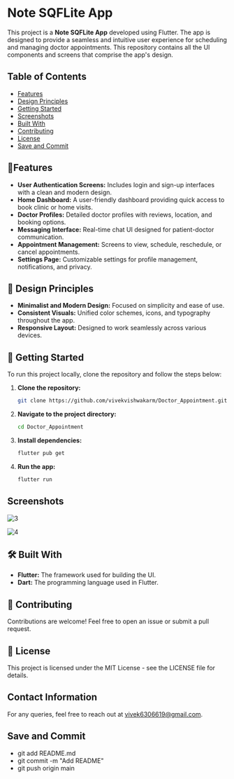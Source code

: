 
# Note SQFLite App

This project is a **Note SQFLite App** developed using Flutter. The app is designed to provide a seamless and intuitive user experience for scheduling and managing doctor appointments. This repository contains all the UI components and screens that comprise the app's design.


## Table of Contents
- [Features](#features)
- [Design Principles](#DesignPrinciples)
- [Getting Started](#GettingStarted)
- [Screenshots](#screenshots)
- [Built With](#BuiltWith)
- [Contributing](#Contributing)
- [License](#license)
- [Save and Commit](#SaveandCommit)

## 📱Features

- **User Authentication Screens:** Includes login and sign-up interfaces with a clean and modern design.
- **Home Dashboard:** A user-friendly dashboard providing quick access to book clinic or home visits.
- **Doctor Profiles:** Detailed doctor profiles with reviews, location, and booking options.
- **Messaging Interface:** Real-time chat UI designed for patient-doctor communication.
- **Appointment Management:** Screens to view, schedule, reschedule, or cancel appointments.
- **Settings Page:** Customizable settings for profile management, notifications, and privacy.


## 🎨 Design Principles
- **Minimalist and Modern Design:** Focused on simplicity and ease of use.
- **Consistent Visuals:** Unified color schemes, icons, and typography throughout the app.
- **Responsive Layout:** Designed to work seamlessly across various devices.


## 🚀 Getting Started

To run this project locally, clone the repository and follow the steps below:

1. **Clone the repository:**
   ```bash
   git clone https://github.com/vivekvishwakarm/Doctor_Appointment.git
   ```
2. **Navigate to the project directory:**
   ```bash
   cd Doctor_Appointment
   ```
3. **Install dependencies:**
   ```bash
   flutter pub get
   ```
4. **Run the app:**
   ```bash
   flutter run
   ```

    
## Screenshots

![3](https://github.com/user-attachments/assets/72101e0f-9d27-45de-a48f-760dc7ddc085)

![4](https://github.com/user-attachments/assets/f04c2efb-c77b-46d0-ae90-90d3af320e85)


## 🛠️ Built With

- **Flutter:** The framework used for building the UI.
- **Dart:** The programming language used in Flutter.


## 🤝 Contributing

Contributions are welcome! Feel free to open an issue or submit a pull request.


## 📄 License

This project is licensed under the MIT License - see the LICENSE file for details.


## Contact Information

For any queries, feel free to reach out at vivek6306619@gmail.com.

## Save and Commit

- git add README.md
- git commit -m "Add README"
- git push origin main

